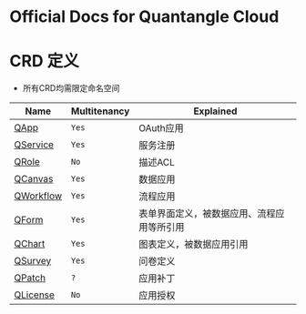 # Official Docs for Quantangle Cloud 

# CRD 定义 
* 所有CRD均需限定命名空间 

| Name | Multitenancy | Explained | 
|------|------|-----|
| [QApp](../../wiki/QApp) | `Yes` | OAuth应用 | 
| [QService](../../wiki/QService) | `Yes` | 服务注册 |
| [QRole](../../wiki/QRole) | `No` | 描述ACL |
| [QCanvas](../../wiki/QCanvas) | `Yes` | 数据应用 |
| [QWorkflow](../../wiki/QWorkflow) | `Yes` | 流程应用 |
| [QForm](../../wiki/QForm) | `Yes` | 表单界面定义，被数据应用、流程应用等所引用 |
| [QChart](../../wiki/QChart) | `Yes` | 图表定义，被数据应用引用 |
| [QSurvey](../../wiki/QSurvey) | `Yes` | 问卷定义 |
| [QPatch](../../wiki/QPatch) | `?` | 应用补丁 |
| [QLicense](../../wiki/QLicense) | `No` | 应用授权|
